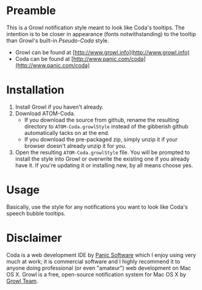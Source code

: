 # Preamble

This is a Growl notification style meant to look like Coda's tooltips. The intention is to be closer in appearance (fonts notwithstanding) to the tooltip than Growl's built-in *Pseudo-Coda* style.

* Growl can be found at [http://www.growl.info](http://www.growl.info)
* Coda can be found at [http://www.panic.com/coda](http://www.panic.com/coda)

# Installation

1. Install Growl if you haven't already.
2. Download ATOM-Coda.
    * If you download the source from github, rename the resulting directory to `ATOM-Coda.growlStyle` instead of the gibberish github automatically tacks on at the end.
    * If you download the pre-packaged zip, simply unzip it if your browser doesn't already unzip it for you.
3. Open the resulting `ATOM-Coda.growlStyle` file. You will be prompted to install the style into Growl or overwrite the existing one if you already have it. If you're updating it or installing new, by all means choose yes.

# Usage

Basically, use the style for any notifications you want to look like Coda's speech bubble tooltips.

# Disclaimer

Coda is a web development IDE by [Panic Software](http://www.panic.com) which I enjoy using very much at work; it is commercial software and I highly recommend it to anyone doing professional (or even "amateur") web development on Mac OS X. Growl is a free, open-source notification system for Mac OS X by [Growl Team](http://www.growl.info).